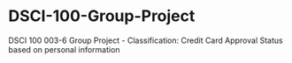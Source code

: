 # DSCI-100-Group-Project
DSCI 100 003-6 Group Project - Classification: Credit Card Approval Status based on personal information 
